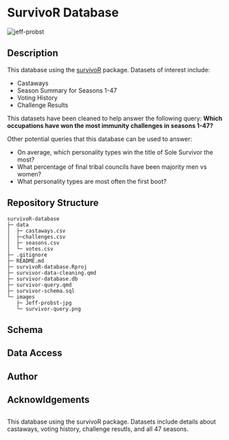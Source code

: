 # SurvivoR Database
![jeff-probst](https://github.com/user-attachments/assets/5771e248-d463-4d33-9d7d-ee136f304aef)


## Description

This database using the [survivoR](https://github.com/doehm/survivoR) package. Datasets of interest include:
- Castaways
- Season Summary for Seasons 1-47
- Voting History
- Challenge Results

This datasets have been cleaned to help answer the following query:
**Which occupations have won the most immunity challenges in seasons 1-47?**

Other potential queries that this database can be used to answer:
- On average, which personality types win the title of Sole Survivor the most?
- What percentage of final tribal councils have been majority men vs women?
- What personality types are most often the first boot? 

## Repository Structure

```
survivoR-database
├─ data 
│  ├─ castaways.csv
│  ├─challenges.csv
│  ├─ seasons.csv
│  └─ votes.csv
├─ .gitignore
├─ README.md
├─ survivoR-database.Rproj
├─ survivor-data-cleaning.qmd
├─ survivor-database.db
├─ survivor-query.qmd
├─ survivor-schema.sql
└─ images
   ├─ Jeff-probst-jpg
   └─ survivor-query.png
```

## Schema

## Data Access

## Author

## Acknowldgements

## 

This database using the survivoR package. Datasets include details about castaways, voting history, challenge resutls, and all 47 seasons. 

